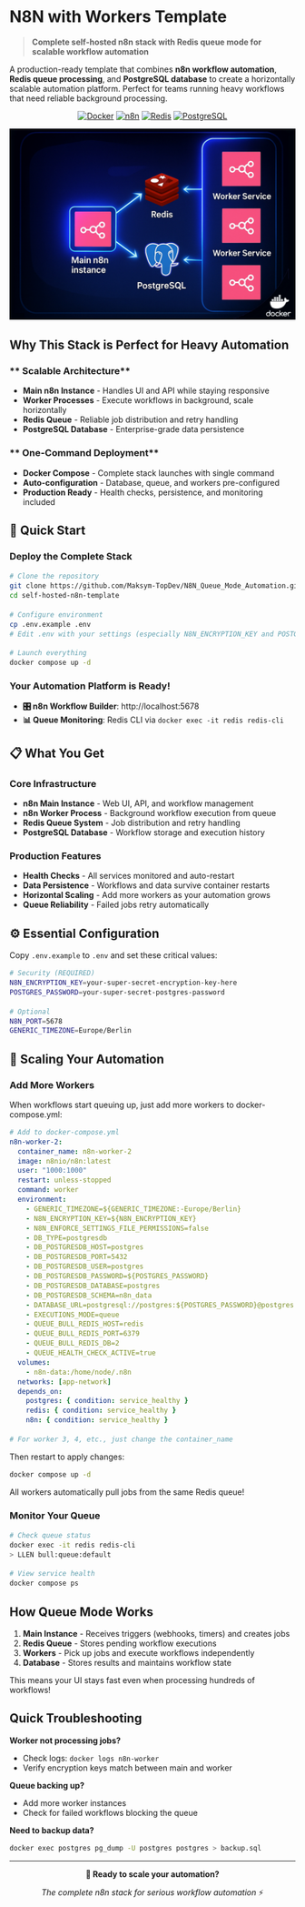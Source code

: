 # N8N with Workers Template

> **Complete self-hosted n8n stack with Redis queue mode for scalable workflow automation**

A production-ready template that combines **n8n workflow automation**, **Redis queue processing**, and **PostgreSQL database** to create a horizontally scalable automation platform. Perfect for teams running heavy workflows that need reliable background processing.

<div align="center">

[![Docker](https://img.shields.io/badge/Docker-Ready-2496ED?logo=docker)](https://docker.com) [![n8n](https://img.shields.io/badge/n8n-Automation_w/_Workers-DC382D?logo=n8n)](https://n8n.io) [![Redis](https://img.shields.io/badge/Redis-Queue-FF6D5A?logo=redis)](https://redis.io) [![PostgreSQL](https://img.shields.io/badge/PostgreSQL-Database-4169E1?logo=postgresql)](https://postgresql.org)

<img src="images/n8n-template-diagram.jpg" alt="N8N Architecture Diagram" width="700">

</div>

##  Why This Stack is Perfect for Heavy Automation

### ** Scalable Architecture**
- **Main n8n Instance** - Handles UI and API while staying responsive
- **Worker Processes** - Execute workflows in background, scale horizontally  
- **Redis Queue** - Reliable job distribution and retry handling
- **PostgreSQL Database** - Enterprise-grade data persistence

### ** One-Command Deployment**
- **Docker Compose** - Complete stack launches with single command
- **Auto-configuration** - Database, queue, and workers pre-configured
- **Production Ready** - Health checks, persistence, and monitoring included

## 🚀 Quick Start

### Deploy the Complete Stack
```bash
# Clone the repository
git clone https://github.com/Maksym-TopDev/N8N_Queue_Mode_Automation.git
cd self-hosted-n8n-template

# Configure environment
cp .env.example .env
# Edit .env with your settings (especially N8N_ENCRYPTION_KEY and POSTGRES_PASSWORD)

# Launch everything
docker compose up -d
```

### Your Automation Platform is Ready!
- **🎛️ n8n Workflow Builder**: http://localhost:5678
- **📊 Queue Monitoring**: Redis CLI via `docker exec -it redis redis-cli`

## 📋 What You Get

### **Core Infrastructure**
- **n8n Main Instance** - Web UI, API, and workflow management
- **n8n Worker Process** - Background workflow execution from queue
- **Redis Queue System** - Job distribution and retry handling
- **PostgreSQL Database** - Workflow storage and execution history

### **Production Features**
- **Health Checks** - All services monitored and auto-restart
- **Data Persistence** - Workflows and data survive container restarts
- **Horizontal Scaling** - Add more workers as your automation grows
- **Queue Reliability** - Failed jobs retry automatically

## ⚙️ Essential Configuration

Copy `.env.example` to `.env` and set these critical values:

```bash
# Security (REQUIRED)
N8N_ENCRYPTION_KEY=your-super-secret-encryption-key-here
POSTGRES_PASSWORD=your-super-secret-postgres-password

# Optional
N8N_PORT=5678
GENERIC_TIMEZONE=Europe/Berlin
```

## 🔧 Scaling Your Automation

### Add More Workers
When workflows start queuing up, just add more workers to docker-compose.yml:

```yaml
# Add to docker-compose.yml
n8n-worker-2:
  container_name: n8n-worker-2
  image: n8nio/n8n:latest
  user: "1000:1000"
  restart: unless-stopped
  command: worker
  environment:
    - GENERIC_TIMEZONE=${GENERIC_TIMEZONE:-Europe/Berlin}
    - N8N_ENCRYPTION_KEY=${N8N_ENCRYPTION_KEY}
    - N8N_ENFORCE_SETTINGS_FILE_PERMISSIONS=false
    - DB_TYPE=postgresdb
    - DB_POSTGRESDB_HOST=postgres
    - DB_POSTGRESDB_PORT=5432
    - DB_POSTGRESDB_USER=postgres
    - DB_POSTGRESDB_PASSWORD=${POSTGRES_PASSWORD}
    - DB_POSTGRESDB_DATABASE=postgres
    - DB_POSTGRESDB_SCHEMA=n8n_data
    - DATABASE_URL=postgresql://postgres:${POSTGRES_PASSWORD}@postgres:5432/postgres?schema=n8n_data
    - EXECUTIONS_MODE=queue
    - QUEUE_BULL_REDIS_HOST=redis
    - QUEUE_BULL_REDIS_PORT=6379
    - QUEUE_BULL_REDIS_DB=2
    - QUEUE_HEALTH_CHECK_ACTIVE=true
  volumes:
    - n8n-data:/home/node/.n8n
  networks: [app-network]
  depends_on:
    postgres: { condition: service_healthy }
    redis: { condition: service_healthy }
    n8n: { condition: service_healthy }

# For worker 3, 4, etc., just change the container_name
```

Then restart to apply changes:
```bash
docker compose up -d
```

All workers automatically pull jobs from the same Redis queue!

### Monitor Your Queue
```bash
# Check queue status
docker exec -it redis redis-cli
> LLEN bull:queue:default

# View service health
docker compose ps
```

##  How Queue Mode Works

1. **Main Instance** - Receives triggers (webhooks, timers) and creates jobs
2. **Redis Queue** - Stores pending workflow executions
3. **Workers** - Pick up jobs and execute workflows independently
4. **Database** - Stores results and maintains workflow state

This means your UI stays fast even when processing hundreds of workflows!

##  Quick Troubleshooting

**Worker not processing jobs?**
- Check logs: `docker logs n8n-worker`
- Verify encryption keys match between main and worker

**Queue backing up?**
- Add more worker instances
- Check for failed workflows blocking the queue

**Need to backup data?**
```bash
docker exec postgres pg_dump -U postgres postgres > backup.sql
```

---

<div align="center">

**🚀 Ready to scale your automation?**

*The complete n8n stack for serious workflow automation* ⚡

</div>
